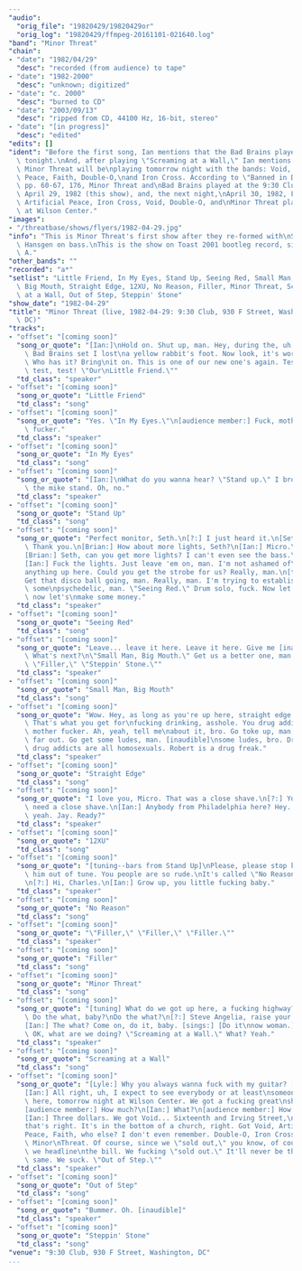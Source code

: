 ```yaml
---
"audio":
  "orig_file": "19820429/19820429or"
  "orig_log": "19820429/ffmpeg-20161101-021640.log"
"band": "Minor Threat"
"chain":
- "date": "1982/04/29"
  "desc": "recorded (from audience) to tape"
- "date": "1982-2000"
  "desc": "unknown; digitized"
- "date": "c. 2000"
  "desc": "burned to CD"
- "date": "2003/09/13"
  "desc": "ripped from CD, 44100 Hz, 16-bit, stereo"
- "date": "[in progress]"
  "desc": "edited"
"edits": []
"ident": "Before the first song, Ian mentions that the Bad Brains played\
  \ tonight.\nAnd, after playing \"Screaming at a Wall,\" Ian mentions that\
  \ Minor Threat will be\nplaying tomorrow night with the bands: Void, Artificial\
  \ Peace, Faith, Double-O,\nand Iron Cross. According to \"Banned in DC,\"\
  \ pp. 60-67, 176, Minor Threat and\nBad Brains played at the 9:30 Club,\
  \ April 29, 1982 (this show), and, the next night,\nApril 30, 1982, Faith,\
  \ Artificial Peace, Iron Cross, Void, Double-O, and\nMinor Threat played\
  \ at Wilson Center."
"images":
- "/threatbase/shows/flyers/1982-04-29.jpg"
"info": "This is Minor Threat's first show after they re-formed with\nSteve\
  \ Hansgen on bass.\nThis is the show on Toast 2001 bootleg record, side\
  \ A."
"other_bands": ""
"recorded": "a*"
"setlist": "Little Friend, In My Eyes, Stand Up, Seeing Red, Small Man,\
  \ Big Mouth, Straight Edge, 12XU, No Reason, Filler, Minor Threat, Screaming\
  \ at a Wall, Out of Step, Steppin' Stone"
"show_date": "1982-04-29"
"title": "Minor Threat (live, 1982-04-29: 9:30 Club, 930 F Street, Washington,\
  \ DC)"
"tracks":
- "offset": "[coming soon]"
  "song_or_quote": "[Ian:]\nHold on. Shut up, man. Hey, during the, uh,\
    \ Bad Brains set I lost\na yellow rabbit's foot. Now look, it's worth...\
    \ Who has it? Bring\nit on. This is one of our new one's again. Test,\
    \ test, test! \"Our\nLittle Friend.\""
  "td_class": "speaker"
- "offset": "[coming soon]"
  "song_or_quote": "Little Friend"
  "td_class": "song"
- "offset": "[coming soon]"
  "song_or_quote": "Yes. \"In My Eyes.\"\n[audience member:] Fuck, mother\
    \ fucker."
  "td_class": "speaker"
- "offset": "[coming soon]"
  "song_or_quote": "In My Eyes"
  "td_class": "song"
- "offset": "[coming soon]"
  "song_or_quote": "[Ian:]\nWhat do you wanna hear? \"Stand up.\" I broke\
    \ the mike stand. Oh, no."
  "td_class": "speaker"
- "offset": "[coming soon]"
  "song_or_quote": "Stand Up"
  "td_class": "song"
- "offset": "[coming soon]"
  "song_or_quote": "Perfect monitor, Seth.\n[?:] I just heard it.\n[Seth:]\
    \ Thank you.\n[Brian:] How about more lights, Seth?\n[Ian:] Micro.\n\
    [Brian:] Seth, can you get more lights? I can't even see the bass.\n\
    [Ian:] Fuck the lights. Just leave 'em on, man. I'm not ashamed of\n\
    anything up here. Could you get the strobe for us? Really, man.\n[tuning]\n\
    Get that disco ball going, man. Really, man. I'm trying to establish\
    \ some\npsychedelic, man. \"Seeing Red.\" Drum solo, fuck. Now let's...\
    \ now let's\nmake some money."
  "td_class": "speaker"
- "offset": "[coming soon]"
  "song_or_quote": "Seeing Red"
  "td_class": "song"
- "offset": "[coming soon]"
  "song_or_quote": "Leave... leave it here. Leave it here. Give me [inaudible].\
    \ What's next?\n\"Small Man, Big Mouth.\" Get us a better one, man.\
    \ \"Filler,\" \"Steppin' Stone.\""
  "td_class": "speaker"
- "offset": "[coming soon]"
  "song_or_quote": "Small Man, Big Mouth"
  "td_class": "song"
- "offset": "[coming soon]"
  "song_or_quote": "Wow. Hey, as long as you're up here, straight edge.\
    \ That's what you get for\nfucking drinking, asshole. You drug addict\
    \ mother fucker. Ah, yeah, tell me\nabout it, bro. Go toke up, man,\
    \ far out. Go get some ludes, man. [inaudible]\nsome ludes, bro. Drug...\
    \ drug addicts are all homosexuals. Robert is a drug freak."
  "td_class": "speaker"
- "offset": "[coming soon]"
  "song_or_quote": "Straight Edge"
  "td_class": "song"
- "offset": "[coming soon]"
  "song_or_quote": "I love you, Micro. That was a close shave.\n[?:] You\
    \ need a close shave.\n[Ian:] Anybody from Philadelphia here? Hey. Yeah,\
    \ yeah. Jay. Ready?"
  "td_class": "speaker"
- "offset": "[coming soon]"
  "song_or_quote": "12XU"
  "td_class": "song"
- "offset": "[coming soon]"
  "song_or_quote": "[tuning--bars from Stand Up]\nPlease, please stop knocking\
    \ him out of tune. You people are so rude.\nIt's called \"No Reason.\"\
    \n[?:] Hi, Charles.\n[Ian:] Grow up, you little fucking baby."
  "td_class": "speaker"
- "offset": "[coming soon]"
  "song_or_quote": "No Reason"
  "td_class": "song"
- "offset": "[coming soon]"
  "song_or_quote": "\"Filler,\" \"Filler,\" \"Filler.\""
  "td_class": "speaker"
- "offset": "[coming soon]"
  "song_or_quote": "Filler"
  "td_class": "song"
- "offset": "[coming soon]"
  "song_or_quote": "Minor Threat"
  "td_class": "song"
- "offset": "[coming soon]"
  "song_or_quote": "[tuning] What do we got up here, a fucking highway?\
    \ Do the what, baby?\nDo the what?\n[?:] Steve Angelia, raise your hand.\n\
    [Ian:] The what? Come on, do it, baby. [sings:] [Do it\nnow woman.]\
    \ OK, what are we doing? \"Screaming at a Wall.\" What? Yeah."
  "td_class": "speaker"
- "offset": "[coming soon]"
  "song_or_quote": "Screaming at a Wall"
  "td_class": "song"
- "offset": "[coming soon]"
  "song_or_quote": "[Lyle:] Why you always wanna fuck with my guitar? [tuning]\n\
    [Ian:] All right, uh, I expect to see everybody or at least\nsomeone\
    \ here, tomorrow night at Wilson Center. We got a fucking great\nshow.\n\
    [audience member:] How much?\n[Ian:] What?\n[audience member:] How much?\n\
    [Ian:] Three dollars. We got Void... Sixteenth and Irving Street,\n\
    that's right. It's in the bottom of a church, right. Got Void, Artificial\n\
    Peace, Faith, who else? I don't even remember. Double-O, Iron Cross,\
    \ Minor\nThreat. Of course, since we \"sold out,\" you know, of course\
    \ we headline\nthe bill. We fucking \"sold out.\" It'll never be the\
    \ same. We suck. \"Out of Step.\""
  "td_class": "speaker"
- "offset": "[coming soon]"
  "song_or_quote": "Out of Step"
  "td_class": "song"
- "offset": "[coming soon]"
  "song_or_quote": "Bummer. Oh. [inaudible]"
  "td_class": "speaker"
- "offset": "[coming soon]"
  "song_or_quote": "Steppin' Stone"
  "td_class": "song"
"venue": "9:30 Club, 930 F Street, Washington, DC"
...
```

